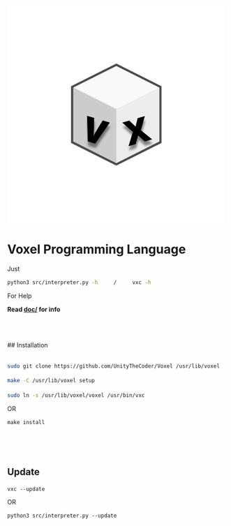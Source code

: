 ![Logo](https://github.com/UnityTheCoder/Voxel/blob/main/assets/logo.png?raw=true)   
# Voxel Programming Language

Just 
```bash
python3 src/interpreter.py -h     /     vxc -h
```
For Help


**Read [doc/](https://github.com/UnityTheCoder/Voxel/tree/main/doc) for info**

<br>
<br>
<br>
## Installation

```bash

sudo git clone https://github.com/UnityTheCoder/Voxel /usr/lib/voxel

make -C /usr/lib/voxel setup

sudo ln -s /usr/lib/voxel/voxel /usr/bin/vxc
```
OR
```
make install
```
<br>
<br>
<br>

## Update
```
vxc --update
```
OR
```
python3 src/interpreter.py --update
```